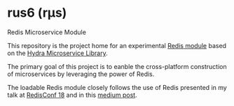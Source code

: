 # rus6 (rμs)
Redis Microservice Module

This repository is the project home for an experimental [Redis module](https://redis.io/topics/modules-intro) based on the [Hydra Microservice Library](https://github.com/pnxtech/hydra).

The primary goal of this project is to eanble the cross-platform construction of microservices by leveraging the power of Redis.

The loadable Redis module closely follows the use of Redis presented in my talk at [RedisConf 18](https://youtu.be/z25CPqJMFUk) and in this [medium post](https://medium.com/hydramicroservices/building-light-weight-microservices-using-redis-dc5b3bca741).

